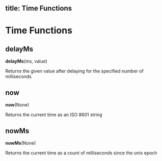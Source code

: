 title: Time Functions
---

# Time Functions

## delayMs

**delayMs**(ms, value)

Returns the given value after delaying for the specified number of milliseconds

## now

**now**(None)

Returns the current time as an ISO 8601 string

## nowMs

**nowMs**(None)

Returns the current time as a count of milliseconds since the unix epoch

